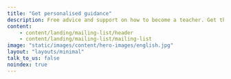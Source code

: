 ```yaml
---
title: "Get personalised guidance"
description: Free advice and support on how to become a teacher. Get the latest information sent straight to your inbox.
content:
    - content/landing/mailing-list/header
    - content/landing/mailing-list/mailing-list
image: "static/images/content/hero-images/english.jpg"
layout: "layouts/minimal"
talk_to_us: false
noindex: true
---
```

